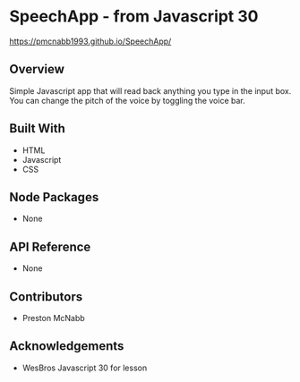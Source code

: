 # SpeechApp - from Javascript 30

https://pmcnabb1993.github.io/SpeechApp/


## Overview

Simple Javascript app that will read back anything you type in the input box. You can change the pitch of the voice by toggling the voice bar.


## Built With

* HTML
* Javascript
* CSS

## Node Packages

* None

## API Reference

* None

## Contributors

* Preston McNabb


## Acknowledgements

* WesBros Javascript 30 for lesson

